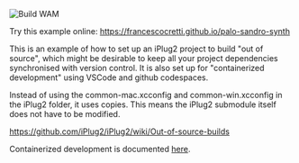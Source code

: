 ![Build WAM](https://github.com/francescocretti/palo-sandro-synth/workflows/Build%20WAM/badge.svg)

Try this example online: https://francescocretti.github.io/palo-sandro-synth

This is an example of how to set up an iPlug2 project to build "out of source", which might be desirable to keep all your project dependencies synchronised with version control. It is also set up for "containerized development" using VSCode and github codespaces.

Instead of using the common-mac.xcconfig and common-win.xcconfig in the iPlug2 folder, it uses copies. This means the iPlug2 submodule itself does not have to be modified.

https://github.com/iPlug2/iPlug2/wiki/Out-of-source-builds

Containerized development is documented [here](https://docs.google.com/document/d/e/2PACX-1vT6lYZ3vtYKWAty2g6DL994IO0_pfyGctDdKfPxF6MZwOgFWENfLuVtBW9J0-KzLsfPSKKN055UnAmj/pub).
